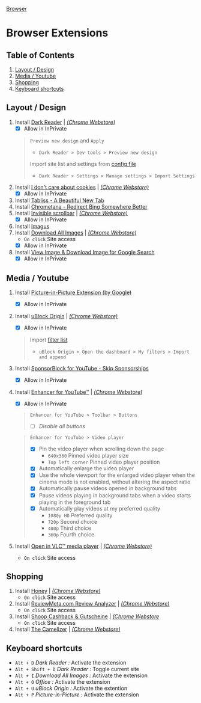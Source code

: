 [Browser](browser.md)
# Browser Extensions

## Table of Contents
1. [Layout / Design](#Layout-/-Design) 
1. [Media / Youtube](#Media-/-Youtube)
1. [Shopping](#Shopping)
1. [Keyboard shortcuts](#Keyboard-shortcuts)

## Layout / Design
1. Install [Dark Reader](https://microsoftedge.microsoft.com/addons/detail/dark-reader/ifoakfbpdcdoeenechcleahebpibofpc?h) | [*(Chrome Webstore)*](https://chrome.google.com/webstore/detail/dark-reader/eimadpbcbfnmbkopoojfekhnkhdbieeh)
   - [x] Allow in InPrivate 
    > `Preview new design` and `Apply`
    >- `Dark Reader > Dev tools > Preview new design`  
    >
    > Import site list and settings from [config file](configs\Dark-Reader.json)   
    >- `Dark Reader > Settings > Manage settings > Import Settings`
1. Install [I don't care about cookies](https://microsoftedge.microsoft.com/addons/detail/i-dont-care-about-cookie/oholpbloipjbbhlhohaebmieiiieioal)
  | [*(Chrome Webstore)*](https://chrome.google.com/webstore/detail/i-dont-care-about-cookies/fihnjjcciajhdojfnbdddfaoknhalnja)
   - [x] Allow in InPrivate 
1. Install [Tabliss - A Beautiful New Tab](https://chrome.google.com/webstore/detail/tabliss-a-beautiful-new-t/hipekcciheckooncpjeljhnekcoolahp)
1. Install [Chrometana - Redirect Bing Somewhere Better](https://chrome.google.com/webstore/detail/chrometana-redirect-bing/kaicbfmipfpfpjmlbpejaoaflfdnabnc)
1. Install [Invisible scrollbar](https://microsoftedge.microsoft.com/addons/detail/invisible-scrollbar/jmopomhdbfldgbfmmkldkkeahhpbldal) | [*(Chrome Webstore)*](https://chrome.google.com/webstore/detail/invisible-scrollbar/nphnhlhdlbonnekhjlmphinfnmekiifk)
   - [x] Allow in InPrivate
1. Install [Imagus](https://chrome.google.com/webstore/detail/imagus/immpkjjlgappgfkkfieppnmlhakdmaab)
1. Install [Download All Images](https://microsoftedge.microsoft.com/addons/detail/download-all-images/focinmnfmbmhknhdaamhppgdhahnbgif) 
  | [*(Chrome Webstore)*](https://chrome.google.com/webstore/detail/download-all-images/nnffbdeachhbpfapjklmpnmjcgamcdmm)
   - `On click` Site access
   - [x] Allow in InPrivate 
1. Install [View Image & Download Image for Google Search](https://microsoftedge.microsoft.com/addons/detail/view-image-download-ima/lkebekkfjhnjhjghhjdfihhohcckebpl)
   - [x] Allow in InPrivate 

## Media / Youtube
1. Install [Picture-in-Picture Extension (by Google)](https://chrome.google.com/webstore/detail/picture-in-picture-extens/hkgfoiooedgoejojocmhlaklaeopbecg)
   - [x] Allow in InPrivate 
1. Install [uBlock Origin](https://microsoftedge.microsoft.com/addons/detail/ublock-origin/odfafepnkmbhccpbejgmiehpchacaeak) 
   | [*(Chrome Webstore)*](https://chrome.google.com/webstore/detail/ublock-origin/cjpalhdlnbpafiamejdnhcphjbkeiagm)
      - [x] Allow in InPrivate 
    > Import [filter list](configs\uBlock-filters.txt) 
    > - `uBlock Origin > Open the dashboard > My filters > Import and append`
1. Install [SponsorBlock for YouTube - Skip Sponsorships](https://microsoftedge.microsoft.com/addons/detail/sponsorblock-f%C3%BCr-youtube-/mbmgnelfcpoecdepckhlhegpcehmpmji)
   - [x] Allow in InPrivate 
1. Install [Enhancer for YouTube™](https://microsoftedge.microsoft.com/addons/detail/enhancer-for-youtube%E2%84%A2/dlgfaleeejmphhnemjgiaekdbonkagkd) | [*(Chrome Webstore)*](https://chrome.google.com/webstore/detail/enhancer-for-youtube/ponfpcnoihfmfllpaingbgckeeldkhle)
   - [x] Allow in InPrivate 
    > `Enhancer for YouTube > Toolbar > Buttons`
    > - [ ] *Disable all buttons*

    > `Enhancer for YouTube > Video player`
    > - [x] Pin the video player when scrolling down the page
    >   - `640x360` Pinned video player size
    >   - `Top left corner` Pinned video player position
    > - [x] Automatically enlarge the video player
    > - [x] Use the whole viewport for the enlarged video player when the cinema mode is not enabled, without altering the aspect ratio
    > - [x] Automatically pause videos opened in background tabs
    > - [x] Pause videos playing in background tabs when a video starts playing in the foreground tab
    > - [x] Automatically play videos at my preferred quality
    >   - `1080p HD` Preferred quality
    >   - `720p` Second choice
    >   - `480p` Third choice
    >   - `360p` Fourth choice
1. Install [Open in VLC™ media player](https://microsoftedge.microsoft.com/addons/detail/open-in-vlc%E2%84%A2-media-player/hjfcjapkfahlmlefedkkpbbkeddpnnlc)
  | [*(Chrome Webstore)*](https://chrome.google.com/webstore/detail/open-in-vlc-media-player/ihpiinojhnfhpdmmacgmpoonphhimkaj)
   - `On click` Site access

## Shopping
1. Install [Honey](https://microsoftedge.microsoft.com/addons/detail/honey/amnbcmdbanbkjhnfoeceemmmdiepnbpp) 
  | [*(Chrome Webstore)*](https://chrome.google.com/webstore/detail/honey/bmnlcjabgnpnenekpadlanbbkooimhnj)
   - `On click` Site access
1. Install [ReviewMeta.com Review Analyzer](https://microsoftedge.microsoft.com/addons/detail/reviewmetacom-review-ana/cagmalmckifngccehkojnimlabphpgci) | [*(Chrome Webstore)*](https://chrome.google.com/webstore/detail/reviewmetacom-review-anal/fjifglfkcaipnmhngbigdebkoikioend)
   - `On click` Site access
1. Install [Shoop Cashback & Gutscheine](https://microsoftedge.microsoft.com/addons/detail/shoop-cashback-gutschei/cpcckalhfmpnloapihhjjdoenplbhchn) | [*(Chrome Webstore*](https://chrome.google.com/webstore/detail/shoop-cashback-gutscheine/hacngjmphfcjdfpmfmlngemhddjdncpe)
   - `On click` Site access
1. Install [The Camelizer](https://microsoftedge.microsoft.com/addons/detail/der-camelizer/bpggaanjmbjoahhknlajnhdhkljekpbg) | [*(Chrome Webstore)*](https://chrome.google.com/webstore/detail/the-camelizer/ghnomdcacenbmilgjigehppbamfndblo)


## Keyboard shortcuts
- `Alt + D` _Dark Reader :_ Activate the extension  
- `Alt + Shift + D` _Dark Reader :_ Toggle current site  
- `Alt + I` _Download All Images :_ Activate the extension  
- `Alt + O` _Office :_ Activate the extension  
- `Alt + U` _uBlock Origin :_ Activate the extention  
- `Alt + P` _Picture-in-Picture :_ Activate the extension  